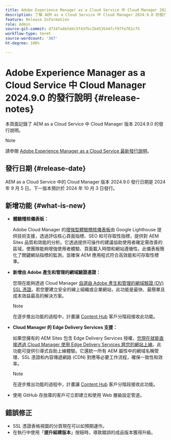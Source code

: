 ```yaml
---
title: Adobe Experience Manager as a Cloud Service 中 Cloud Manager 2024.9.0 的發行說明
description: 了解 AEM as a Cloud Service 中 Cloud Manager 2024.9.0 的發行說明。
feature: Release Information
role: Admin
source-git-commit: d734fade5ddc5f43fbc2b453544fcf97fe761c75
workflow-type: tm+mt
source-wordcount: '367'
ht-degree: 100%

---
```


# Adobe Experience Manager as a Cloud Service 中 Cloud Manager 2024.9.0 的發行說明 {#release-notes}

本頁面記錄了 AEM as a Cloud Service 中 Cloud Manager 版本 2024.9.0 的發行說明。

>[!NOTE]
>
>請參閱 [Adobe Experience Manager as a Cloud Service 最新發行說明](/help/release-notes/release-notes-cloud/release-notes-current.md)。

## 發行日期 {#release-date}

AEM as a Cloud Service 中的 Cloud Manager 版本 2024.9.0 發行日期是 2024 年 9 月 5 日。下一版本預計於 2024 年 10 月 3 日發行。

## 新增功能 {#what-is-new}

* **體驗稽核儀表板：**

  Adobe Cloud Manager 的[增強型體驗稽核儀表板](/help/implementing/cloud-manager/experience-audit-dashboard.md)由 Google Lighthouse 提供技術支援，透過評估核心頁面指標、SEO 和可存取性指標，提供對 AEM Sites 品質和效能的分析。它透過提供可操作的建議協助使用者確定需改善的區域，使團隊能夠增強使用者體驗、頁面載入時間和網站遵循性。此儀表板簡化了關鍵網站指標的監測，並確保 AEM 應用程式符合高效能和可存取性標準。

* **新增由 Adobe 產生和管理的網域驗證憑證：**

  您現在能夠透過 Cloud Manager [自選由 Adobe 產生和管理的網域驗證 (DV) SSL 憑證](/help/implementing/cloud-manager/managing-ssl-certifications/add-ssl-certificate.md)。若您要建立安全的線上組織或企業網站，此功能是最快、最簡單且成本效益最高的解決方案。<!-- CMGR-52403 -->

  >[!NOTE]
  >
  >在逐步推出功能的過程中，計畫讓 [Content Hub](/help/assets/product-overview.md) 客戶分階段接收此功能。

* **Cloud Manager 的 Edge Delivery Services 支援：**

  如果您擁有的 AEM Sites 包含 Edge Delivery Services 授權，[您現在就能直接透過 Cloud Manager 使用 Edge Delivery Services 將您的網站上線](/help/implementing/cloud-manager/edge-delivery/introduction-to-edge-delivery-services.md)。此功能可提供引導式自助上線體驗。它還統一所有 AEM 屬性中的網域名稱管理、SSL 憑證和內容傳遞網路 (CDN) 對應等必要工作流程，確保一致性和效率。<!-- CMGR-49859 -->

  >[!NOTE]
  >
  >在逐步推出功能的過程中，計畫讓 [Content Hub](/help/assets/product-overview.md) 客戶分階段接收此功能。

* 使用 GitHub 存放庫的客戶可立即建立和使用 Web 層級設定管道。<!--( KEEP IN? SP: YES CMGR-59046 and Slack https://cq-dev.slack.com/archives/C07LFP5BZ2L/p1725407057847379 ) -->

<!--
## Early adoption program {#early-adoption}

For a chance to test some upcoming features, be a part of Adobe's early adoption program. -->


## 錯誤修正

* SSL 憑證表格視圖的分頁現在可以如預期運作。<!-- (CMGR-60804 - [UI] Pagination doesn't work for ssl certificates) -->
* 在執行中使用「**提升組建版本**」按鈕時，導致錯誤的成品版本獲得升級。<!-- ( KEEP IN? SP: YES CMGR-59519 and Slack https://cq-dev.slack.com/archives/C07LFPN2R08/p1725408253474129 ) -->

<!-- * Slack message says next release? SP: REMOVE (Leave in for now) SSL Certificates table in Cloud Manager now enables pagination in the user experience. ( https://jira.corp.adobe.com/browse/CMGR-61041 and Slack https://cq-dev.slack.com/archives/C07LFRE9QJU/p1725408553760009 ) --<>
